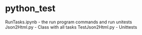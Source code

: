 # python_test

RunTasks.ipynb  - the run program commands and run unitests  
Json2Html.py     - Class with all tasks
TestJson2Html.py - Unittests
